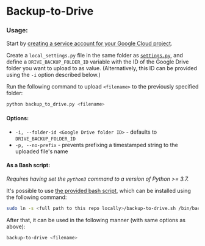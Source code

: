# Backup-to-Drive

### Usage:
Start by [creating a service account for your Google Cloud project](https://developers.google.com/identity/protocols/oauth2/service-account#creatinganaccount).

Create a `local_settings.py` file in the same folder as [`settings.py`](/settings.py),
and define a `DRIVE_BACKUP_FOLDER_ID` variable with the ID of the Google Drive folder you want to upload to as value.
(Alternatively, this ID can be provided using the `-i` option described below.)

Run the following command to upload `<filename>` to the previously specified folder:
```bash
python backup_to_drive.py <filename>
```

#### Options:
* `-i, --folder-id <Google Drive folder ID>` - defaults to `DRIVE_BACKUP_FOLDER_ID`
* `-p, --no-prefix` - prevents prefixing a timestamped string to the uploaded file's name

#### As a Bash script:
*Requires having set the `python3` command to a version of Python >= 3.7.*

It's possible to use [the provided bash script](/backup-to-drive.sh), which can be installed using the following command:
```bash
sudo ln -s <full path to this repo locally>/backup-to-drive.sh /bin/backup-to-drive
```

After that, it can be used in the following manner (with same options as above):
```bash
backup-to-drive <filename>
```
